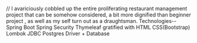 // I avariciously cobbled up the entire proliferating restaurant management project that can be somehow considered, a bit more dignified than beginner project , as well as my self turn out as a draughtsman.
Technologies--
Spring Boot
Spring Security
Thymeleaf gratified with HTML CSS(Bootstrap)
Lombok
JDBC
Postgres Driver + Database
